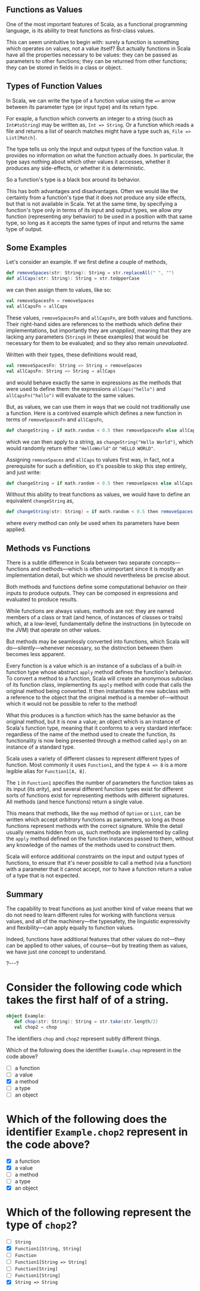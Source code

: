 ## Functions as Values

One of the most important features of Scala, as a functional programming language, is its ability to treat
functions as first-class values.

This can seem unintuitive to begin with: surely a function is something which operates on values, not a value
itself? But actually functions in Scala have all the properties necessary to be values: they can be passed as
parameters to other functions; they can be returned from other functions; they can be stored in fields in a
class or object.

## Types of Function Values

In Scala, we can write the type of a function value using the `=>` arrow between its parameter type (or input
type) and its return type.

For exaple, a function which converts an integer to a string (such as `Int#toString`) may be written as,
`Int => String`. Or a function which reads a file and returns a list of search matches might have a type such
as, `File => List[Match]`.

The type tells us only the input and output types of the function value. It provides no information on what the
function actually does. In particular, the type says nothing about which other values it accesses, whether it
produces any side-effects, or whether it is deterministic.

So a function's type is a black box around its behavior.

This has both advantages and disadvantages. Often we would like the certainty from a function's type that it
does not produce any side effects, but that is not available in Scala. Yet at the same time, by specifying a
function's type only in terms of its input and output types, we allow _any_ function (representing _any_
behavior) to be used in a position with that same type, so long as it accepts the same types of input and
returns the same type of output.

## Some Examples

Let's consider an example. If we first define a couple of methods,
```scala
def removeSpaces(str: String): String = str.replaceAll(" ", "")
def allCaps(str: String): String = str.toUpperCase
```
we can then assign them to values, like so:
```scala
val removeSpacesFn = removeSpaces
val allCapsFn = allCaps
```

These values, `removeSpacesFn` and `allCapsFn`, are both values and functions. Their right-hand sides are
references to the methods which define their implementations, but importantly they are _unapplied_, meaning that
they are lacking any parameters (`String`s in these examples) that would be necessary for them to be evaluated;
and so they also remain _unevaluated_.

Written with their types, these definitions would read,
```scala
val removeSpacesFn: String => String = removeSpaces
val allCapsFn: String => String = allCaps
```
and would behave exactly the same in expressions as the methods that were used to define them: the expressions
`allCaps("hello")` and `allCapsFn("hello")` will evaluate to the same values.

But, as values, we can use them in ways that we could not traditionally use a function. Here is a contrived
example which defines a new function in terms of `removeSpacesFn` and `allCapsFn`,
```scala
def changeString = if math.random < 0.5 then removeSpacesFn else allCapsFn
```
which we can then apply to a string, as `changeString("Hello World")`, which would randomly return either
`"HelloWorld"` or `"HELLO WORLD"`.

Assigning `removeSpaces` and `allCaps` to values first was, in fact, not a prerequisite for such a definition,
so it's possible to skip this step entirely, and just write:
```scala
def changeString = if math.random < 0.5 then removeSpaces else allCaps
```

Without this ability to treat functions as values, we would have to define an equivalent `changeString` as,
```scala
def changeString(str: String) = if math.random < 0.5 then removeSpaces(str) else allCaps(str)
```
where every method can only be used when its parameters have been applied.

## Methods vs Functions

There is a subtle difference in Scala between two separate concepts—functions and methods—which is often
unimportant since it is mostly an implementation detail, but which we should nevertheless be precise about.

Both methods and functions define some computational behavior on their inputs to produce outputs. They can be
composed in expressions and evaluated to produce results.

While functions are always values, methods are not: they are named members of a class or trait (and hence, of
instances of classes or traits) which, at a low-level, fundamentally define the instructions (in bytecode on the
JVM) that operate on other values.

But methods may be seamlessly converted into functions, which Scala will do—silently—whenever necessary, so the
distinction between them becomes less apparent.

Every function is a value which is an instance of a subclass of a built-in function type whose abstract `apply`
method defines the function's behavior. To convert a method to a function, Scala will create an anonymous
subclass of its function class, implementing its `apply` method with code that calls the original method being
converted. It then instantiates the new subclass with a reference to the object that the original method is a
member of—without which it would not be possible to refer to the method!

What this produces is a function which has the same behavior as the original method, but it is now a value; an
object which is an instance of Scala's function type, meaning that it conforms to a very stardard interface:
regardless of the name of the method used to create the function, its functionality is now being presented
through a method called `apply` on an instance of a standard type.

Scala uses a variety of different classes to represent different types of function. Most commonly it uses
`Function1`, and the type `A => B` is a more legible alias for `Function1[A, B]`.

The `1` in `Function1` specifies the number of parameters the function takes as its input (its _arity_), and
several different function types exist for different sorts of functions exist for representing methods with
different signatures. All methods (and hence functions) return a single value.

This means that methods, like the `map` method of `Option` or `List`, can be written which accept _arbitrary_
functions as parameters, so long as those functions represent methods with the correct signature. While the
detail usually remains hidden from us, such methods are implemented by calling the `apply` method defined on the
function instances passed to them, without any knowledge of the names of the methods used to construct them.

Scala will enforce additional constraints on the input and output types of functions, to ensure that it's never
possible to call a method (via a function) with a parameter that it cannot accept, nor to have a function return
a value of a type that is not expected.

## Summary

The capability to treat functions as just another kind of value means that we do not need to learn different
rules for working with functions versus values, and all of the machinery—the typesafety, the linguistic
expressivity and flexibility—can apply equally to function values.

Indeed, functions have additional features that other values do not—they can be applied to other values, of
course—but by treating them as values, we have just one concept to understand.

?---?

# Consider the following code which takes the first half of of a string.

```scala
object Example:
   def chop(str: String): String = str.take(str.length/2)
   val chop2 = chop
```

The identifiers `chop` and `chop2` represent subtly different things.

Which of the following does the identifier `Example.chop` represent in the code above?

* [ ] a function
* [ ] a value
* [X] a method
* [ ] a type
* [ ] an object

# Which of the following does the identifier `Example.chop2` represent in the code above?

* [X] a function
* [X] a value
* [ ] a method
* [ ] a type
* [X] an object

# Which of the following represent the type of `chop2`?
* [ ] `String`
* [X] `Function1[String, String]`
* [ ] `Function`
* [ ] `Function1[String => String]`
* [ ] `Function[String]`
* [ ] `Function1[String]`
* [X] `String => String`
